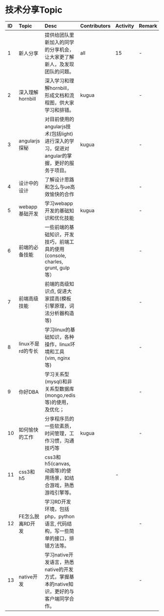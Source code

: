 # 技术分享Topic

|ID|Topic|Desc|Contributors|Activity|Remark|
|:--|:--|:--|:--|:--|:--|
|1|新人分享|提供给团队里新加入的同学的分享机会，让大家更了解新人，及发现团队的问题。|all|15|-|
|2|深入理解hornbill|深入学习和理解hornbill，形成文档和流程图，供大家学习和排错。|kugua||-|
|3|angularjs探秘|对目前使用的angularjs技术(包括light)进行深入的学习，促进对angular的掌握，更好的服务于项目。|kugua||-|
|4|设计中的设计| 了解设计思路和怎么与ue高效愉快的合作   |||-|
|5|webapp基础开发|学习webapp开发的基础知识和优化技能|kugua||-|
|6|前端的必备技能|一些前端的基础知识，开发技巧，前端工具的使用(console, charles, grunt, gulp等）|||-|
|7|前端高级技能|前端的高级知识点, 促进大家提高(模板引擎原理，词法分析器构造等)|||-|
|8|linux不是rd的专长|学习linux的基础知识，各种操作，linux环境和工具(vim, nginx等)|||-|
|9|你好DBA|学习关系型(mysql)和非关系型数据库(mongo,redis等)的使用，及优化；|||-|
|10|如何愉快的工作|分享程序员的一些软素质，时间管理，工作习惯，沟通技巧等 |kugua||-|
|11|css3和h5|css3和h5(canvas, 动画等)的使用场景，如结合游戏，熟悉游戏引擎等。||-|
|12|FE怎么脱离RD开发|学习RD开发环境，包括php，python语言, 代码结构，写一些简单的接口，排错方法等。|||-|
|13|native开发|学习native开发语言，熟悉native的开发方式，掌握基本的native知识，更好的与客户端同学合作。|||-|
